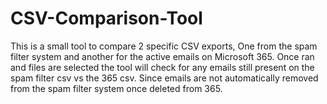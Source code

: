 # CSV-Comparison-Tool

This is a small tool to compare 2 specific CSV exports, One from the spam filter system and another for the active emails on
Microsoft 365. Once ran and files are selected the tool will check for any emails still present on the spam filter csv vs the 365 csv.
Since emails are not automatically removed from the spam filter system once deleted from 365.
